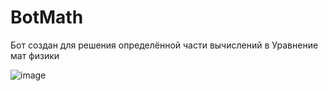 # BotMath
Бот создан для решения определённой части вычислений в Уравнение мат физики   

![image](https://github.com/kulikrch/BotMath/assets/93386717/a201a9c5-5eee-445a-be46-aa676998f08f)

